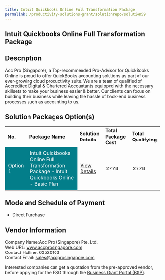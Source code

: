 ```yaml
---
title: Intuit Quickbooks Online Full Transformation Package
permalink: /productivity-solutions-grant/solutionrepo/solution59
---
```


## Intuit Quickbooks Online Full Transformation Package

## Description

Acc Pro (Singapore), a Top-recommended Pro-Advisor for QuickBooks Online is proud to offer QuickBooks accounting solutions as part of our ever-growing cloud productivity suite. We are a team of qualified of Accredited Digital & Chartered Accountants equipped with the necessary skillsets to make your business easier & better. Our clients can focus on building their business while leaving the hassle of back-end business processes such as accounting to us.

## Solution Packages Option(s)

<table>
<tr>
<td><b>No.</b></td>
<td><b>Package Name</b></td>
<td><b>Solution Details</b></td>
<td><b>Total Package Cost</b></td>
<td><b>Total Qualifying</b></td>
</tr>
<tr>
<td style='padding: 10px; background-color: #037E8A; color: #FFFFFF;'>Option 1</td>
<td style='padding: 10px; background-color: #037E8A; color: #FFFFFF;'>Intuit Quickbooks Online Full Transformation Package - Intuit Quickbooks Online - Basic Plan</td>
<td style='padding: 10px;'><a href='https://www.gobusiness.gov.sg/images/psg/DesensitisedAccProAnnex3CRwef12August2021-_Part_1.pdf' target='_blank'>View Details</a></td>
<td style='padding: 10px;'>2778</td>
<td style='padding: 10px;'>2778</td>
</tr>
</table>

## Mode and Schedule of Payment

 - Direct Purchase

## Vendor Information

 Company Name:Acc Pro (Singapore) Pte. Ltd. <br>Web URL: www.accprosingapore.com <br>Contact Hotline: 63520103 <br>Contact Email: sales@accprosingapore.com <br>

Interested companies can get a quotation from the pre-approved vendor, before applying for the PSG through the <a href='https://www.businessgrants.gov.sg/' target='_blank' rel='noopener'>Business Grant Portal (BGP)</a>.

<script src="/jquery/resize-tables.js"></script>

